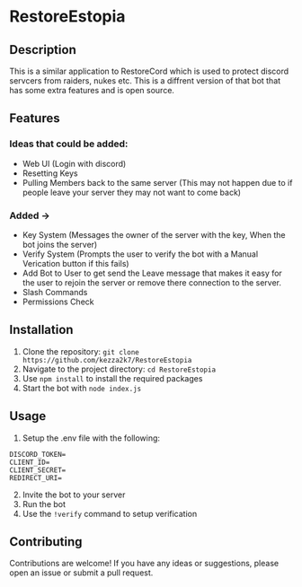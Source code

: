 # RestoreEstopia

## Description
This is a similar application to RestoreCord which is used to protect discord servcers from raiders, nukes etc. This is a diffrent version of that bot that has some extra features and is open source.

## Features
### Ideas that could be added:
- Web UI (Login with discord)
- Resetting Keys
- Pulling Members back to the same server (This may not happen due to if people leave your server they may not want to come back)

### Added ->
- Key System (Messages the owner of the server with the key, When the bot joins the server)
- Verify System (Prompts the user to verify the bot with a Manual Verication button if this fails)
- Add Bot to User to get send the Leave message that makes it easy for the user to rejoin the server or remove there connection to the server.
- Slash Commands
- Permissions Check

## Installation
1. Clone the repository: `git clone https://github.com/kezza2k7/RestoreEstopia`
2. Navigate to the project directory: `cd RestoreEstopia`
3. Use `npm install` to install the required packages
4. Start the bot with `node index.js`

## Usage
1. Setup the .env file with the following:
```env
DISCORD_TOKEN=
CLIENT_ID=
CLIENT_SECRET=
REDIRECT_URI=
```
2. Invite the bot to your server
3. Run the bot
4. Use the `!verify` command to setup verification

## Contributing
Contributions are welcome! If you have any ideas or suggestions, please open an issue or submit a pull request.